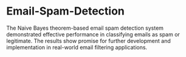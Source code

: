 # Email-Spam-Detection
The Naive Bayes theorem-based email spam detection system demonstrated effective performance in classifying emails as spam or legitimate. The results show promise for further development and implementation in real-world email filtering applications.


